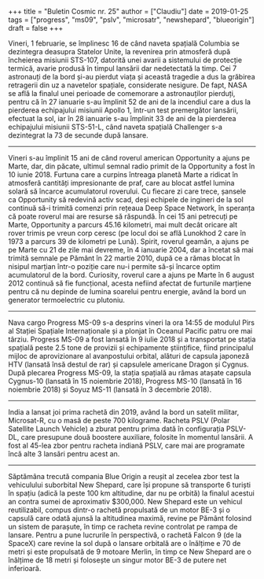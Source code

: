 +++
title = "Buletin Cosmic nr. 25"
author = ["Claudiu"]
date = 2019-01-25
tags = ["progress", "ms09", "pslv", "microsatr", "newshepard", "blueorigin"]
draft = false
+++

Vineri, 1 februarie, se împlinesc 16 de când naveta spațială Columbia se dezintegra deasupra Statelor Unite, la revenirea prin atmosferă după încheierea misiunii STS-107, datorită unei avarii a sistemului de protecție termică, avarie produsă în timpul lansării dar nedetectată la timp. Cei 7 astronauți de la bord și-au pierdut viața și această tragedie a dus la grăbirea retragerii din uz a navetelor spațiale, considerate nesigure. De fapt, NASA se află la finalul unei perioade de comemorare a astronauților pierduți, pentru că în 27 ianuarie s-au împlinit 52 de ani de la incendiul care a dus la pierderea echipajului misiunii Apollo 1, într-un test premergător lansării, efectuat la sol, iar în 28 ianuarie s-au împlinit 33 de ani de la pierderea echipajului misiunii STS-51-L, când naveta spațială Challenger s-a dezintegrat la 73 de secunde după lansare.

---

Vineri s-au împlinit 15 ani de când roverul american Opportunity a ajuns pe Marte, dar, din păcate, ultimul semnal radio primit de la Opportunity a fost în 10 iunie 2018. Furtuna care a curpins întreaga planetă Marte a ridicat în atmosferă cantități impresionante de praf, care au blocat astfel lumina solară să încarce acumulatorul roverului. Cu fiecare zi care trece, șansele ca Opportunity să redevină activ scad, deși echipele de ingineri de la sol continuă să-i trimită comenzi prin rețeaua Deep Space Network, în speranța că poate roverul mai are resurse să răspundă. În cei 15 ani petrecuți pe Marte, Opportunity a parcurs 45.16 kilometri, mai mult decât oricare alt rover trimis pe vreun corp ceresc (pe locul doi se află Lunokhod 2 care în 1973 a parcurs 39 de kilometri pe Lună). Spirit, roverul geamăn, a ajuns pe pe Marte cu 21 de zile mai devreme, în 4 ianuarie 2004, dar a încetat să mai trimită semnale pe Pământ în 22 martie 2010, după ce a rămas blocat în nisipul marțian într-o poziție care nu-i permite să-și încarce optim acumulatorul de la bord. Curiosity, roverul care a ajuns pe Marte în 6 august 2012 continuă să fie funcțional, acesta nefiind afectat de furtunile marțiene pentru că nu depinde de lumina soarelui pentru energie, având la bord un generator termoelectric cu plutoniu.

---

Nava cargo Progress MS-09 s-a desprins vineri la ora 14:55 de modulul Pirs al Stației Spațiale Internaționale și a plonjat în Oceanul Pacific patru ore mai târziu. Progress MS-09 a fost lansată în 9 iulie 2018 și a transportat pe stația spațială peste 2.5 tone de provizii și echipamente științifice, fiind principalul mijloc de aprovizionare al avanpostului orbital, alături de capsula japoneză HTV (lansată însă destul de rar) și capsulele americane Dragon și Cygnus. După plecarea Progress MS-09, la stația spațială au rămas atașate capsula Cygnus-10 (lansată în 15 noiembrie 2018), Progress MS-10 (lansată în 16 noiembrie 2018) și Soyuz MS-11 (lansată în 3 decembrie 2018).

---

India a lansat joi prima rachetă din 2019, având la bord un satelit militar, Microsat-R, cu o masă de peste 700 kilograme. Racheta PSLV (Polar Satellite Launch Vehicle) a zburat pentru prima dată în configurația PSLV-DL, care presupune două boostere auxiliare, folosite în momentul lansării. A fost al 45-lea zbor pentru racheta indiană PSLV, care mai are programate încă alte 3 lansări pentru acest an.

---

Săptămâna trecută compania Blue Origin a reușit al zecelea zbor test la vehiculului suborbital New Shepard, care își propune să transporte 6 turiști în spațiu (adică la peste 100 km altitudine, dar nu pe orbită) la finalul acestui an contra sumei de aproximativ $300,000. New Shepard este un vehicul reutilizabil, compus dintr-o rachetă propulsată de un motor BE-3 și o capsulă care odată ajunsă la altitudinea maximă, revine pe Pământ folosind un sistem de parașute, în timp ce racheta revine controlat pe rampa de lansare. Pentru a pune lucrurile în perspectivă, o rachetă Falcon 9 (de la SpaceX) care revine la sol după o lansare orbitală are o înălțime e 70 de metri și este propulsată de 9 motoare Merlin, în timp ce New Shepard are o înălțime de 18 metri și folosește un singur motor BE-3 de putere net inferioară.
